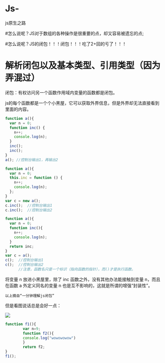 # Js-
js原生之路

#怎么说呢？JS对于数组的各种操作是很重要的点，却又容易被遗忘的点;

#怎么说呢？JS的闭包！！！闭包！！！吃了2+回的亏了！！！

解析闭包以及基本类型、引用类型（因为弄混过）
===


闭包：有权访问另一个函数作用域内变量的函数都是闭包。

js的每个函数都是一个个小黑屋，它可以获取外界信息，但是外界却无法直接看到里面的内容。
```javascript
function a(){
  var n = 0;
  function inc() {
    n++;
    console.log(n);
  }
  inc(); 
  inc(); 
}
a(); //控制台输出1，再输出2

function a(){
  var n = 0;
  this.inc = function () {
    n++; 
    console.log(n);
  };
}
var c = new a();
c.inc();  //控制台输出1
c.inc();  //控制台输出2

function a(){
  var n = 0;
  function inc(){
    n++; 
    console.log(n);
  }
  return inc;
}
var c = a();
c();  //控制台输出1 
c();  //控制台输出2
      //注意，函数名只是一个标识（指向函数的指针），而()才是执行函数。
```
将变量 n 放进小黑屋里，除了 inc 函数之外，没有其他办法能接触到变量 n，而且在函数 a 外定义同名的变量 n 也是互不影响的，这就是所谓的增强“封装性”。

`以上摘自“一分钟理解js闭包”`

但是看图说话总是会好一点：

![](https://github.com/TUARAN/PIC/blob/master/js/bibao.png)

```javascript
function f1(){
        var n=9;
        function f2(){
        console.log("wowowowow")
        }
        return f2;     
}
f1();
```

